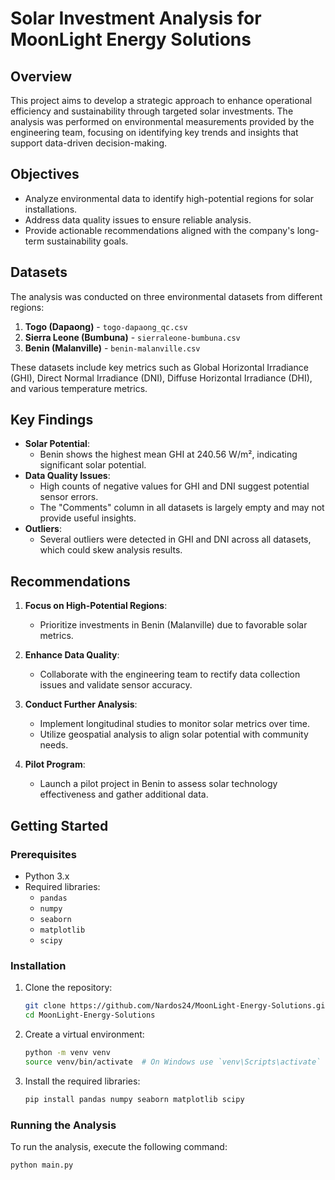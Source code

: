 # Solar Investment Analysis for MoonLight Energy Solutions

## Overview

This project aims to develop a strategic approach to enhance operational efficiency and sustainability through targeted solar investments. The analysis was performed on environmental measurements provided by the engineering team, focusing on identifying key trends and insights that support data-driven decision-making.

## Objectives

- Analyze environmental data to identify high-potential regions for solar installations.
- Address data quality issues to ensure reliable analysis.
- Provide actionable recommendations aligned with the company's long-term sustainability goals.

## Datasets

The analysis was conducted on three environmental datasets from different regions:

1. **Togo (Dapaong)** - `togo-dapaong_qc.csv`
2. **Sierra Leone (Bumbuna)** - `sierraleone-bumbuna.csv`
3. **Benin (Malanville)** - `benin-malanville.csv`

These datasets include key metrics such as Global Horizontal Irradiance (GHI), Direct Normal Irradiance (DNI), Diffuse Horizontal Irradiance (DHI), and various temperature metrics.

## Key Findings

- **Solar Potential**:
  - Benin shows the highest mean GHI at 240.56 W/m², indicating significant solar potential.
- **Data Quality Issues**:
  - High counts of negative values for GHI and DNI suggest potential sensor errors.
  - The "Comments" column in all datasets is largely empty and may not provide useful insights.
- **Outliers**:
  - Several outliers were detected in GHI and DNI across all datasets, which could skew analysis results.

## Recommendations

1. **Focus on High-Potential Regions**:
   - Prioritize investments in Benin (Malanville) due to favorable solar metrics.
  
2. **Enhance Data Quality**:
   - Collaborate with the engineering team to rectify data collection issues and validate sensor accuracy.
  
3. **Conduct Further Analysis**:
   - Implement longitudinal studies to monitor solar metrics over time.
   - Utilize geospatial analysis to align solar potential with community needs.

4. **Pilot Program**:
   - Launch a pilot project in Benin to assess solar technology effectiveness and gather additional data.

## Getting Started

### Prerequisites

- Python 3.x
- Required libraries:
  - `pandas`
  - `numpy`
  - `seaborn`
  - `matplotlib`
  - `scipy`

### Installation

1. Clone the repository:
    ```bash
    git clone https://github.com/Nardos24/MoonLight-Energy-Solutions.git
    cd MoonLight-Energy-Solutions
    ```

2. Create a virtual environment:
    ```bash
    python -m venv venv
    source venv/bin/activate  # On Windows use `venv\Scripts\activate`
    ```

3. Install the required libraries:
    ```bash
    pip install pandas numpy seaborn matplotlib scipy
    ```

### Running the Analysis

To run the analysis, execute the following command:

```bash
python main.py
